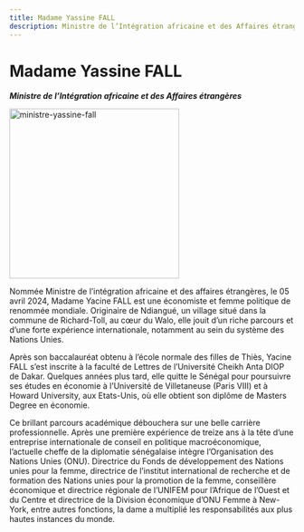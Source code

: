 ```yaml
---
title: Madame Yassine FALL
description: Ministre de l’Intégration africaine et des Affaires étrangères du Gouvernement du Sénégal
---
```


# Madame Yassine FALL

<!-- ![ministre-yassine-fall](/gouvernement/ministre-yassine-fall.jfif) -->

**_Ministre de l’Intégration africaine et des Affaires étrangères_**

<img src="/gouvernement/ministre-yassine-fall.jfif" alt="ministre-yassine-fall" width="300">

Nommée Ministre de l’intégration africaine et des affaires étrangères, le 05 avril 2024, Madame Yacine FALL est une économiste et femme politique de renommée mondiale. Originaire de Ndiangué, un village situé dans la commune de Richard-Toll, au cœur du Walo, elle jouit d’un riche parcours et d’une forte expérience internationale, notamment au sein du système des Nations Unies.

Après son baccalauréat obtenu à l’école normale des filles de Thiès, Yacine FALL s’est inscrite à la faculté de Lettres de l’Université Cheikh Anta DIOP de Dakar. Quelques années plus tard, elle quitte le Sénégal pour poursuivre ses études en économie à l’Université de Villetaneuse (Paris VIII) et à Howard University, aux Etats-Unis, où elle obtient son diplôme de Masters Degree en économie.

Ce brillant parcours académique débouchera sur une belle carrière professionnelle. Après une première expérience de treize ans à la tête d’une entreprise internationale de conseil en politique macroéconomique, l’actuelle cheffe de la diplomatie sénégalaise intègre l’Organisation des Nations Unies (ONU). Directrice du Fonds de développement des Nations unies pour la femme, directrice de l’institut international de recherche et de formation des Nations unies pour la promotion de la femme, conseillère économique et directrice régionale de l’UNIFEM pour l’Afrique de l’Ouest et du Centre et directrice de la Division économique d’ONU Femme à New-York, entre autres fonctions, la dame a multiplié les responsabilités aux plus hautes instances du monde.
